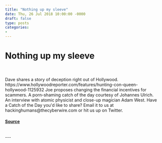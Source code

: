 ```yaml
---
title: "Nothing up my sleeve"
date: Thu, 26 Jul 2018 10:00:00 -0000
draft: false
type: posts
categories: 
- 
---
```

# Nothing up my sleeve

<br/>

<br/>
Dave shares a story of deception right out of Hollywood. https://www.hollywoodreporter.com/features/hunting-con-queen-hollywood-1125932 Joe proposes changing the financial incentives for scammers. A porn-shaming catch of the day courtesy of Johannes Ulrich. An interview with atomic physicist and close-up magician Adam West. Have a Catch of the Day you'd like to share? Email it to us at hackinghumans@thecyberwire.com or hit us up on Twitter.

#### [Source](https://thecyberwire.com/podcasts/hacking-humans/9/notes)

<br/>
---
